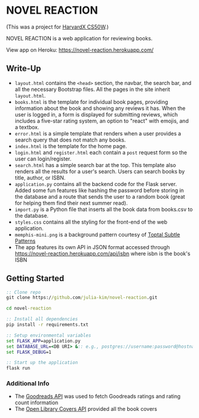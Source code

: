 # NOVEL REACTION

(This was a project for [HarvardX CS50W](https://courses.edx.org/courses/course-v1:HarvardX+CS50W+Web/course/).)

NOVEL REACTION is a web application for reviewing books.

View app on Heroku: https://novel-reaction.herokuapp.com/

## Write-Up

- `layout.html` contains the `<head>` section, the navbar, the search bar, and all the necessary Bootstrap files. All the pages in the site inherit `layout.html`.
- `books.html` is the template for individual book pages, providing information about the book and showing any reviews it has. When the user is logged in, a form is displayed for submitting reviews, which includes a five-star rating system, an option to "react" with emojis, and a textbox.
- `error.html` is a simple template that renders when a user provides a search query that does not match any books.
- `index.html` is the template for the home page.
- `login.html` and `register.html` each contain a `post` request form so the user can login/register.
- `search.html` has a simple search bar at the top. This template also renders all the results for a user's search. Users can search books by title, author, or ISBN.
- `application.py` contains all the backend code for the Flask server. Added some fun features like hashing the password before storing in the database and a route that sends the user to a random book (great for helping them find their next summer read).
- `import.py` is a Python file that inserts all the book data from books.csv to the database.
- `styles.css` contains all the styling for the front-end of the web application.
- `memphis-mini.png` is a background pattern courtesy of [Toptal Subtle Patterns](https://www.toptal.com/designers/subtlepatterns/)
- The app features its own API in JSON format accessed through https://novel-reaction.herokuapp.com/api/isbn where isbn is the book's ISBN 

## Getting Started

```cmd
:: Clone repo
git clone https://github.com/julia-kim/novel-reaction.git

cd novel-reaction

:: Install all dependencies
pip install -r requirements.txt

:: Setup environmental variables
set FLASK_APP=application.py
set DATABASE_URL=<DB URI> &:: e.g., postgres://username:password@hostname:port/database
set FLASK_DEBUG=1

:: Start up the application
flask run
```

### Additional Info
- The [Goodreads API](https://www.goodreads.com/api) was used to fetch Goodreads ratings and rating count information
- The [Open Library Covers API](https://openlibrary.org/dev/docs/api/covers) provided all the book covers 
